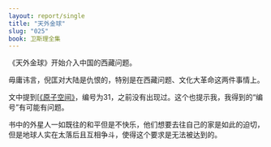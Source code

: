 ```yaml
---
layout: report/single
title: "天外金球"
slug: "025"
book: 卫斯理全集
---
```

《天外金球》开始介入中国的西藏问题。

毋庸讳言，倪匡对大陆是仇恨的，特别是在西藏问题、文化大革命这两件事情上。

文中提到[[《原子空间》]({{site.url}}/wesley/031.html)，编号为31，之前没有出现过。这个也提示我，我得到的“编号”有可能有问题。

书中的外星人一如既往的和平但是不快乐，他们想要去往自己的家是如此的迫切，但是地球人实在太落后且互相争斗，使得这个要求是无法被达到的。

